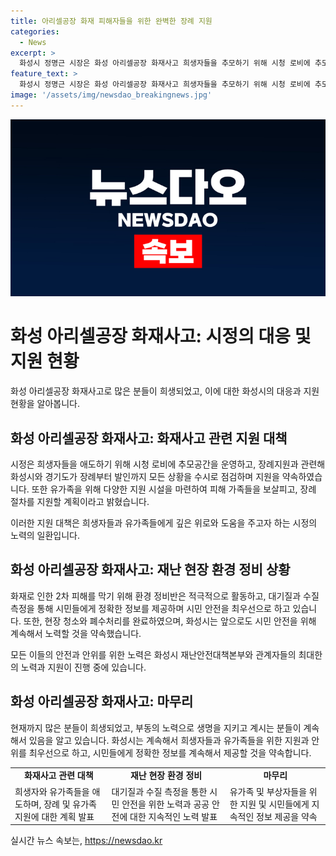 ```yaml
---
title: 아리셀공장 화재 피해자들을 위한 완벽한 장례 지원
categories:
  - News
excerpt: >
  화성시 정명근 시장은 화성 아리셀공장 화재사고 희생자들을 추모하기 위해 시청 로비에 추모 분향소를 마련했다. 시는 장례지원과 관련하여 피해 가족에 대한 지원을 강화하고 있으며, 환경 정비에도 적극적으로 나서고 있다. 이에 손임성 화성시 재난안전대책본부 차장은 유가족과 부상자 가족에게 깊은 위로의 말을 전하고, 최선을 다해 부상자를 돌봄을 약속했다. 또한, 시는 오늘부터 추가적인 추모공간을 설치하여 희생자들을 위로하고자 한다.
feature_text: >
  화성시 정명근 시장은 화성 아리셀공장 화재사고 희생자들을 추모하기 위해 시청 로비에 추모 분향소를 마련했다. 시는 장례지원과 관련하여 피해 가족에 대한 지원을 강화하고 있으며, 환경 정비에도 적극적으로 나서고 있다. 이에 손임성 화성시 재난안전대책본부 차장은 유가족과 부상자 가족에게 깊은 위로의 말을 전하고, 최선을 다해 부상자를 돌봄을 약속했다. 또한, 시는 오늘부터 추가적인 추모공간을 설치하여 희생자들을 위로하고자 한다.
image: '/assets/img/newsdao_breakingnews.jpg'
---
```


<p><img src="/assets/img/newsdao_breakingnews.jpg" alt="koreaapp 속보" /></p>

<h1>화성 아리셀공장 화재사고: 시정의 대응 및 지원 현황</h1>

<p data-ke-size="size16">화성 아리셀공장 화재사고로 많은 분들이 희생되었고, 이에 대한 화성시의 대응과 지원 현황을 알아봅니다.</p>

<h2 data-ke-size="size26">화성 아리셀공장 화재사고: 화재사고 관련 지원 대책</h2>

<p>시정은 희생자들을 애도하기 위해 시청 로비에 추모공간을 운영하고, 장례지원과 관련해 화성시와 경기도가 장례부터 발인까지 모든 상황을 수시로 점검하며 지원을 약속하였습니다. 또한 유가족을 위해 다양한 지원 시설을 마련하여 피해 가족들을 보살피고, 장례 절차를 지원할 계획이라고 밝혔습니다.</p>

<p>이러한 지원 대책은 희생자들과 유가족들에게 깊은 위로와 도움을 주고자 하는 시정의 노력의 일환입니다.</p>

<h2 data-ke-size="size26">화성 아리셀공장 화재사고: 재난 현장 환경 정비 상황</h2>

<p>화재로 인한 2차 피해를 막기 위해 환경 정비반은 적극적으로 활동하고, 대기질과 수질 측정을 통해 시민들에게 정확한 정보를 제공하며 시민 안전을 최우선으로 하고 있습니다. 또한, 현장 청소와 폐수처리를 완료하였으며, 화성시는 앞으로도 시민 안전을 위해 계속해서 노력할 것을 약속했습니다.</p>

<p>모든 이들의 안전과 안위를 위한 노력은 화성시 재난안전대책본부와 관계자들의 최대한의 노력과 지원이 진행 중에 있습니다.</p>

<h2 data-ke-size="size26">화성 아리셀공장 화재사고: 마무리</h2>

<p>현재까지 많은 분들이 희생되었고, 부동의 노력으로 생명을 지키고 계시는 분들이 계속해서 있음을 알고 있습니다. 화성시는 계속해서 희생자들과 유가족들을 위한 지원과 안위를 최우선으로 하고, 시민들에게 정확한 정보를 계속해서 제공할 것을 약속합니다.</p>

<table>
  <tbody>
    <tr>
      <td style="text-align: center; height: 17px;"><b>화재사고 관련 대책</b></td>
      <td style="text-align: center; height: 17px;"><b>재난 현장 환경 정비</b></td>
      <td style="text-align: center; height: 17px;"><b>마무리</b></td>
    </tr>
    <tr>
      <td>희생자와 유가족들을 애도하며, 장례 및 유가족 지원에 대한 계획 발표</td>
      <td>대기질과 수질 측정을 통한 시민 안전을 위한 노력과 공공 안전에 대한 지속적인 노력 발표</td>
      <td>유가족 및 부상자들을 위한 지원 및 시민들에게 지속적인 정보 제공을 약속</td>
    </tr>
  </tbody>
</table>
실시간 뉴스 속보는, <a href="https://newsdao.kr" rel="dofollow">https://newsdao.kr</a>


